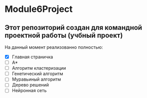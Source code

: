 # Module6Project
Этот репозиторий создан для командной проектной работы (учбный проект)
-
На данный момент реализованно полностью:
- [X] Главная страничка
- [ ] A*
- [ ] Алгоритм кластеризации
- [ ] Генетический алгоритм
- [ ] Муравьиный алгоритм
- [ ] Дерево решений
- [ ] Нейронная сеть
